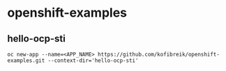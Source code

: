 # openshift-examples
## hello-ocp-sti
`oc new-app --name=<APP_NAME> https://github.com/kofibreik/openshift-examples.git --context-dir='hello-ocp-sti'`
